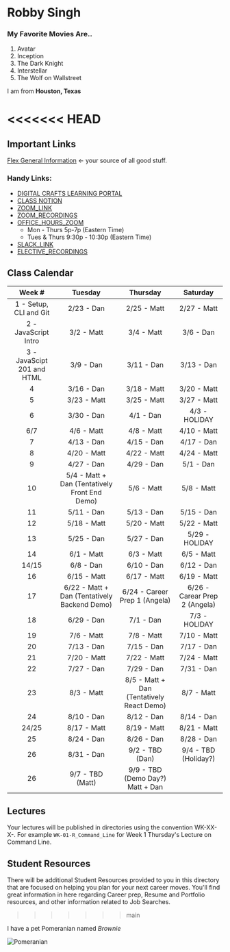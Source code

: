 # Robby Singh

### My Favorite Movies Are..
1. Avatar
2. Inception
3. The Dark Knight
4. Interstellar
5. The Wolf on Wallstreet

I am from **Houston, Texas**

<<<<<<< HEAD
=======
## Important Links

[Flex General Information](https://docs.google.com/document/d/1R8k3cueIsahp9AR4JS9QG5Rpl7akEkxQTMTquoshVx8/edit) <- your source of all good stuff.

### Handy Links:

- [DIGITAL CRAFTS LEARNING PORTAL](https://learn.digitalcrafts.com/flex/)
- [CLASS NOTION](https://www.notion.so/samuraijane/Cohort-2-ddf07a7a37e840bab2677793f4a6d7b7)
- [ZOOM_LINK](https://us02web.zoom.us/j/81266600761?pwd=bkRnUzJ4a1l1VkdNMk1DMVRTYXVXZz09)
- [ZOOM_RECORDINGS](https://docs.google.com/spreadsheets/d/1H_-obhYWZxrlqayhcI46v1ur_Lbw5jK2zXOkkkj3BQs/edit#gid=0)
- [OFFICE_HOURS_ZOOM](https://bit.ly/2V696Ps)
    - Mon - Thurs 5p-7p (Eastern Time)
    - Tues & Thurs 9:30p - 10:30p (Eastern Time)
- [SLACK_LINK](https://digitalcrafts.slack.com/archives/G01KY6DD4S0)
- [ELECTIVE_RECORDINGS](https://bit.ly/2VmEiJ6)

## Class Calendar

|            Week #            |                     Tuesday                     |                  Thursday                   |            Saturday             |
|:----------------------------:|:-----------------------------------------------:|:-------------------------------------------:|:-------------------------------:|
|    1 - Setup, CLI and Git    |                   2/23 - Dan                    |                 2/25 - Matt                 |           2/27 - Matt           |
|     2 - JavaScript Intro     |                   3/2 - Matt                    |                 3/4 - Matt                  |            3/6 - Dan            |
|  3 - JavaScipt 201 and HTML  |                    3/9 - Dan                    |                 3/11 - Dan                  |           3/13 - Dan            |
|              4               |                   3/16 - Dan                    |                 3/18 - Matt                 |           3/20 - Matt           |
|              5               |                   3/23 - Matt                   |                 3/25 - Matt                 |           3/27 - Matt           |
|              6               |                   3/30 - Dan                    |                  4/1 - Dan                  |          4/3 - HOLIDAY          |
|             6/7              |                   4/6 - Matt                    |                 4/8 - Matt                  |           4/10 - Matt           |
|              7               |                   4/13 - Dan                    |                 4/15 - Dan                  |           4/17 - Dan            |
|              8               |                   4/20 - Matt                   |                 4/22 - Matt                 |           4/24 - Matt           |
|              9               |                   4/27 - Dan                    |                 4/29 - Dan                  |            5/1 - Dan            |
|              10              |  5/4 - Matt + Dan (Tentatively Front End Demo)  |                 5/6 - Matt                  |           5/8 - Matt            |
|              11              |                   5/11 - Dan                    |                 5/13 - Dan                  |           5/15 - Dan            |
|              12              |                   5/18 - Matt                   |                 5/20 - Matt                 |           5/22 - Matt           |
|              13              |                   5/25 - Dan                    |                 5/27 - Dan                  |         5/29 - HOLIDAY          |
|              14              |                   6/1 - Matt                    |                 6/3 - Matt                  |           6/5 - Matt            |
|            14/15             |                    6/8 - Dan                    |                 6/10 - Dan                  |           6/12 - Dan            |
|              16              |                   6/15 - Matt                   |                 6/17 - Matt                 |           6/19 - Matt           |
|              17              |  6/22 - Matt + Dan (Tentatively Backend Demo)   |        6/24 - Career Prep 1 (Angela)        |  6/26 - Carear Prep 2 (Angela)  |
|              18              |                   6/29 - Dan                    |                  7/1 - Dan                  |          7/3 - HOLIDAY          |
|              19              |                   7/6 - Matt                    |                 7/8 - Matt                  |           7/10 - Matt           |
|              20              |                   7/13 - Dan                    |                 7/15 - Dan                  |           7/17 - Dan            |
|              21              |                   7/20 - Matt                   |                 7/22 - Matt                 |           7/24 - Matt           |
|              22              |                   7/27 - Dan                    |                 7/29 - Dan                  |           7/31 - Dan            |
|              23              |                   8/3 - Matt                    |  8/5 - Matt + Dan (Tentatively React Demo)  |           8/7 - Matt            |
|              24              |                   8/10 - Dan                    |                 8/12 - Dan                  |           8/14 - Dan            |
|            24/25             |                   8/17 - Matt                   |                 8/19 - Matt                 |           8/21 - Matt           |
|              25              |                   8/24 - Dan                    |                 8/26 - Dan                  |           8/28 - Dan            |
|              26              |                   8/31 - Dan                    |               9/2 - TBD (Dan)               |      9/4 - TBD (Holiday?)       |
|              26              |                9/7 - TBD (Matt)                 |      9/9 - TBD (Demo Day?) Matt + Dan       |                                 |
## Lectures

Your lectures will be published in directories using the convention WK-XX-X-<subject>. 
For example `WK-01-R_Command_Line` for Week 1 Thursday's Lecture on Command Line.

## Student Resources

There will be additional Student Resources provided to you in this directory that are focused on helping you plan for your next career moves. You'll find great information in here regarding Career prep, Resume and Portfolio resources, and other information related to Job Searches.
>>>>>>> main

I have a pet Pomeranian named _Brownie_

![Pomeranian](https://moderndogmagazine.com/sites/default/files/images/photoentries/photos/IMG_2387.PNG)
